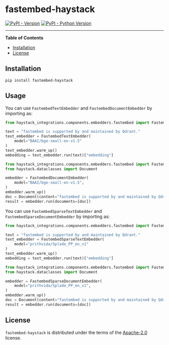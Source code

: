 # fastembed-haystack

[![PyPI - Version](https://img.shields.io/pypi/v/fastembed-haystack.svg)](https://pypi.org/project/fastembed-haystack)
[![PyPI - Python Version](https://img.shields.io/pypi/pyversions/fastembed-haystack.svg)](https://pypi.org/project/fastembed-haystack)

-----

**Table of Contents**

- [Installation](#installation)
- [License](#license)

## Installation

```console
pip install fastembed-haystack
```

## Usage

You can use `FastembedTextEmbedder` and `FastembedDocumentEmbedder` by importing as:

```python
from haystack_integrations.components.embedders.fastembed import FastembedTextEmbedder

text = "fastembed is supported by and maintained by Qdrant."
text_embedder = FastembedTextEmbedder(
    model="BAAI/bge-small-en-v1.5"
)
text_embedder.warm_up()
embedding = text_embedder.run(text)["embedding"]
```

```python
from haystack_integrations.components.embedders.fastembed import FastembedDocumentEmbedder
from haystack.dataclasses import Document

embedder = FastembedDocumentEmbedder(
    model="BAAI/bge-small-en-v1.5",
)
embedder.warm_up()
doc = Document(content="fastembed is supported by and maintained by Qdrant.", meta={"long_answer": "no",})
result = embedder.run(documents=[doc])
```

You can use `FastembedSparseTextEmbedder` and `FastembedSparseDocumentEmbedder` by importing as:

```python
from haystack_integrations.components.embedders.fastembed import FastembedSparseTextEmbedder

text = "fastembed is supported by and maintained by Qdrant."
text_embedder = FastembedSparseTextEmbedder(
    model="prithvida/Splade_PP_en_v1"
)
text_embedder.warm_up()
embedding = text_embedder.run(text)["embedding"]
```

```python
from haystack_integrations.components.embedders.fastembed import FastembedSparseDocumentEmbedder
from haystack.dataclasses import Document

embedder = FastembedSparseDocumentEmbedder(
    model="prithvida/Splade_PP_en_v1",
)
embedder.warm_up()
doc = Document(content="fastembed is supported by and maintained by Qdrant.", meta={"long_answer": "no",})
result = embedder.run(documents=[doc])
```

## License

`fastembed-haystack` is distributed under the terms of the [Apache-2.0](https://spdx.org/licenses/Apache-2.0.html) license.
